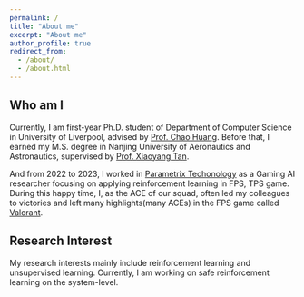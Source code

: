```yaml
---
permalink: /
title: "About me"
excerpt: "About me"
author_profile: true
redirect_from: 
  - /about/
  - /about.html
---
```


Who am I
------
Currently, I am first-year Ph.D. student of Department of Computer Science in University of Liverpool, advised by [Prof. Chao Huang](https://chaohuang2018.github.io/main/).
Before that, I earned my M.S. degree in Nanjing University of Aeronautics and Astronautics, supervised by [Prof. Xiaoyang Tan](http://parnec.nuaa.edu.cn/xtan/).

And from 2022 to 2023, I worked in [Parametrix Techonology](https://chaocanshu.cn/index-en.html) as a Gaming AI researcher focusing on applying reinforcement learning in FPS, TPS game. During this happy time, I, as the ACE of our squad, often led my colleagues to victories and left many highlights(many ACEs) in the FPS game called [Valorant](https://playvalorant.com/en-gb/).


Research Interest
------
My research interests mainly include reinforcement learning and unsupervised learning.
Currently, I am working on safe reinforcement learning on the system-level.